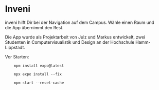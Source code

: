 <h1>Inveni</h1>
inveni hilft Dir bei der Navigation auf dem Campus. Wähle einen Raum und die App übernimmt den Rest.

Die App wurde als Projektarbeit von Julz und Markus entwickelt, zwei Studenten in Computervisualistik und Design an der Hochschule Hamm-Lippstadt.

Vor Starten:

```
    npm install expo@latest
```


```
    npx expo install --fix
```


```
    npm start --reset-cache
```
